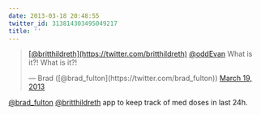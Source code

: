 ```yaml
---
date: 2013-03-18 20:48:55
twitter_id: 313814303495049217
title: ''
---
```


<blockquote class="twitter-tweet"><p lang="en" dir="ltr"><a href="https://twitter.com/britthildreth?ref_src=twsrc%5Etfw">[@britthildreth](https://twitter.com/britthildreth)</a> <a href="https://twitter.com/oddEvan?ref_src=twsrc%5Etfw">@oddEvan</a> What is it?! What is it?!</p>&mdash; Brad ([@brad_fulton](https://twitter.com/brad_fulton)) <a href="https://twitter.com/brad_fulton/status/313806401342427139?ref_src=twsrc%5Etfw">March 19, 2013</a></blockquote>
<script async src="https://platform.twitter.com/widgets.js" charset="utf-8"></script>

[@brad_fulton](https://twitter.com/brad_fulton) [@britthildreth](https://twitter.com/britthildreth) app to keep track of med doses in last 24h.
